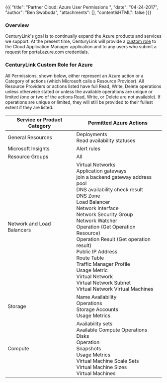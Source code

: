 {{{
  "title": "Partner Cloud: Azure User Permissions ",
  "date": "04-24-2017",
  "author": "Ben Swoboda",
  "attachments": [],
  "contentIsHTML": false
}}}

### Overview

CenturyLink's goal is to continually expand the Azure products and services we support. At the present time, CenturyLink will provide a [custom role](https://docs.microsoft.com/en-us/azure/active-directory/role-based-access-control-custom-roles) to the Cloud Application Manager application and to any users who submit a request for portal.azure.com credentials.

### CenturyLink Custom Role for Azure

All Permissions, shown below, either represent an Azure action or a Category of actions (which Microsoft calls a Resource Provider). All Resource Providers or actions listed have full Read, Write, Delete operations unless otherwise stated or unless the available operations are unique or limited (one or two of the actions Read, Write, or Delete are not available). If operations are unique or limited, they will still be provided to their fullest extent if they are listed.

**Service or Product Category** | **Permitted Azure Actions**
---- | ----
General Resources | Deployments<br>Read availability statuses
Microsoft Insights | Alert rules
Resource Groups | All
Network and Load Balancers | Virtual Networks<br>Application gateways<br>join a backend gateway address pool<br>DNS availability check result<br>DNS Zone<br>Load Balancer<br>Network Interface<br>Network Security Group<br>Network Watcher<br>Operation (Get Operation Resource)<br>Operation Result (Get operation result)<br>Public IP Address<br>Route Table<br>Traffic Manager Profile<br>Usage Metric<br>Virtual Network<br>Virtual Network Subnet<br>Virtual Network Virtual Machines
Storage | Name Availability<br>Operations<br>Storage Accounts<br>Usage Metrics
Compute | Availability sets<br>Available Compute Operations<br>Disks<br>Operation<br>Snapshots<br>Usage Metrics<br>Virtual Machine Scale Sets<br>Virtual Machine Sizes<br>Virtual Machines
